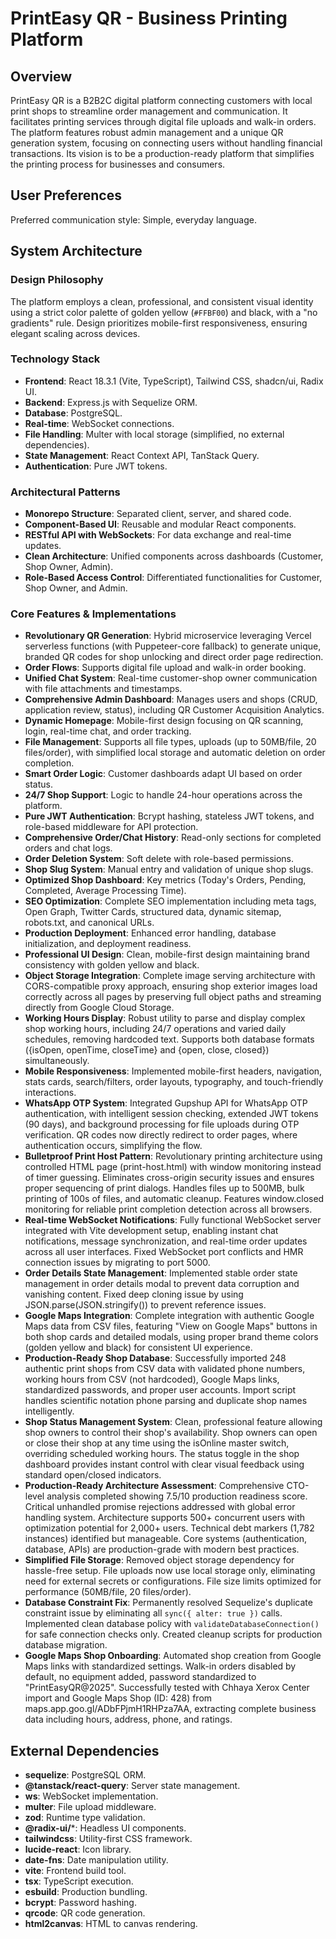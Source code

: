 # PrintEasy QR - Business Printing Platform

## Overview
PrintEasy QR is a B2B2C digital platform connecting customers with local print shops to streamline order management and communication. It facilitates printing services through digital file uploads and walk-in orders. The platform features robust admin management and a unique QR generation system, focusing on connecting users without handling financial transactions. Its vision is to be a production-ready platform that simplifies the printing process for businesses and consumers.

## User Preferences
Preferred communication style: Simple, everyday language.

## System Architecture

### Design Philosophy
The platform employs a clean, professional, and consistent visual identity using a strict color palette of golden yellow (`#FFBF00`) and black, with a "no gradients" rule. Design prioritizes mobile-first responsiveness, ensuring elegant scaling across devices.

### Technology Stack
- **Frontend**: React 18.3.1 (Vite, TypeScript), Tailwind CSS, shadcn/ui, Radix UI.
- **Backend**: Express.js with Sequelize ORM.
- **Database**: PostgreSQL.
- **Real-time**: WebSocket connections.
- **File Handling**: Multer with local storage (simplified, no external dependencies).
- **State Management**: React Context API, TanStack Query.
- **Authentication**: Pure JWT tokens.

### Architectural Patterns
- **Monorepo Structure**: Separated client, server, and shared code.
- **Component-Based UI**: Reusable and modular React components.
- **RESTful API with WebSockets**: For data exchange and real-time updates.
- **Clean Architecture**: Unified components across dashboards (Customer, Shop Owner, Admin).
- **Role-Based Access Control**: Differentiated functionalities for Customer, Shop Owner, and Admin.

### Core Features & Implementations
- **Revolutionary QR Generation**: Hybrid microservice leveraging Vercel serverless functions (with Puppeteer-core fallback) to generate unique, branded QR codes for shop unlocking and direct order page redirection.
- **Order Flows**: Supports digital file upload and walk-in order booking.
- **Unified Chat System**: Real-time customer-shop owner communication with file attachments and timestamps.
- **Comprehensive Admin Dashboard**: Manages users and shops (CRUD, application review, status), including QR Customer Acquisition Analytics.
- **Dynamic Homepage**: Mobile-first design focusing on QR scanning, login, real-time chat, and order tracking.
- **File Management**: Supports all file types, uploads (up to 50MB/file, 20 files/order), with simplified local storage and automatic deletion on order completion.
- **Smart Order Logic**: Customer dashboards adapt UI based on order status.
- **24/7 Shop Support**: Logic to handle 24-hour operations across the platform.
- **Pure JWT Authentication**: Bcrypt hashing, stateless JWT tokens, and role-based middleware for API protection.
- **Comprehensive Order/Chat History**: Read-only sections for completed orders and chat logs.
- **Order Deletion System**: Soft delete with role-based permissions.
- **Shop Slug System**: Manual entry and validation of unique shop slugs.
- **Optimized Shop Dashboard**: Key metrics (Today's Orders, Pending, Completed, Average Processing Time).
- **SEO Optimization**: Complete SEO implementation including meta tags, Open Graph, Twitter Cards, structured data, dynamic sitemap, robots.txt, and canonical URLs.
- **Production Deployment**: Enhanced error handling, database initialization, and deployment readiness.
- **Professional UI Design**: Clean, mobile-first design maintaining brand consistency with golden yellow and black.
- **Object Storage Integration**: Complete image serving architecture with CORS-compatible proxy approach, ensuring shop exterior images load correctly across all pages by preserving full object paths and streaming directly from Google Cloud Storage.
- **Working Hours Display**: Robust utility to parse and display complex shop working hours, including 24/7 operations and varied daily schedules, removing hardcoded text. Supports both database formats ({isOpen, openTime, closeTime} and {open, close, closed}) simultaneously.
- **Mobile Responsiveness**: Implemented mobile-first headers, navigation, stats cards, search/filters, order layouts, typography, and touch-friendly interactions.
- **WhatsApp OTP System**: Integrated Gupshup API for WhatsApp OTP authentication, with intelligent session checking, extended JWT tokens (90 days), and background processing for file uploads during OTP verification. QR codes now directly redirect to order pages, where authentication occurs, simplifying the flow.
- **Bulletproof Print Host Pattern**: Revolutionary printing architecture using controlled HTML page (print-host.html) with window monitoring instead of timer guessing. Eliminates cross-origin security issues and ensures proper sequencing of print dialogs. Handles files up to 500MB, bulk printing of 100s of files, and automatic cleanup. Features window.closed monitoring for reliable print completion detection across all browsers.
- **Real-time WebSocket Notifications**: Fully functional WebSocket server integrated with Vite development setup, enabling instant chat notifications, message synchronization, and real-time order updates across all user interfaces. Fixed WebSocket port conflicts and HMR connection issues by migrating to port 5000.
- **Order Details State Management**: Implemented stable order state management in order details modal to prevent data corruption and vanishing content. Fixed deep cloning issue by using JSON.parse(JSON.stringify()) to prevent reference issues.
- **Google Maps Integration**: Complete integration with authentic Google Maps data from CSV files, featuring "View on Google Maps" buttons in both shop cards and detailed modals, using proper brand theme colors (golden yellow and black) for consistent UI experience.
- **Production-Ready Shop Database**: Successfully imported 248 authentic print shops from CSV data with validated phone numbers, working hours from CSV (not hardcoded), Google Maps links, standardized passwords, and proper user accounts. Import script handles scientific notation phone parsing and duplicate shop names intelligently.
- **Shop Status Management System**: Clean, professional feature allowing shop owners to control their shop's availability. Shop owners can open or close their shop at any time using the isOnline master switch, overriding scheduled working hours. The status toggle in the shop dashboard provides instant control with clear visual feedback using standard open/closed indicators.
- **Production-Ready Architecture Assessment**: Comprehensive CTO-level analysis completed showing 7.5/10 production readiness score. Critical unhandled promise rejections addressed with global error handling system. Architecture supports 500+ concurrent users with optimization potential for 2,000+ users. Technical debt markers (1,782 instances) identified but manageable. Core systems (authentication, database, APIs) are production-grade with modern best practices.
- **Simplified File Storage**: Removed object storage dependency for hassle-free setup. File uploads now use local storage only, eliminating need for external secrets or configurations. File size limits optimized for performance (50MB/file, 20 files/order).
- **Database Constraint Fix**: Permanently resolved Sequelize's duplicate constraint issue by eliminating all `sync({ alter: true })` calls. Implemented clean database policy with `validateDatabaseConnection()` for safe connection checks only. Created cleanup scripts for production database migration.
- **Google Maps Shop Onboarding**: Automated shop creation from Google Maps links with standardized settings. Walk-in orders disabled by default, no equipment added, password standardized to "PrintEasyQR@2025". Successfully tested with Chhaya Xerox Center import and Google Maps Shop (ID: 428) from maps.app.goo.gl/ADbFPjmH1RHPza7AA, extracting complete business data including hours, address, phone, and ratings.

## External Dependencies

- **sequelize**: PostgreSQL ORM.
- **@tanstack/react-query**: Server state management.
- **ws**: WebSocket implementation.
- **multer**: File upload middleware.
- **zod**: Runtime type validation.
- **@radix-ui/***: Headless UI components.
- **tailwindcss**: Utility-first CSS framework.
- **lucide-react**: Icon library.
- **date-fns**: Date manipulation utility.
- **vite**: Frontend build tool.
- **tsx**: TypeScript execution.
- **esbuild**: Production bundling.
- **bcrypt**: Password hashing.
- **qrcode**: QR code generation.
- **html2canvas**: HTML to canvas rendering.